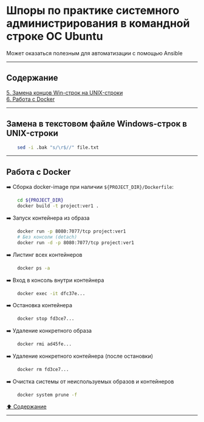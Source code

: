 # Шпоры по практике системного администрирования в командной строке ОС Ubuntu #

Может оказаться полезным для автоматизации с помощью Ansible

----

## Содержание ##

[5. Замена концов Win-строк на UNIX-строки](#замена-в-текстовом-файле-windows-строк-в-unix-строки)    
[6. Работа с Docker](#работа-с-docker)    

----

## Замена в текстовом файле Windows-строк в UNIX-строки ##

```bash
    sed -i .bak "s/\r$//" file.txt
```

----

## Работа с Docker ##

:arrow_right: Сборка docker-image при наличии `${PROJECT_DIR}/Dockerfile`:
```bash
    cd ${PROJECT_DIR}
    docker build -t project:ver1 .
```

:arrow_right: Запуск контейнера из образа
```bash
    docker run -p 8080:7077/tcp project:ver1
    # Без консоли (detach)
    docker run -d -p 8080:7077/tcp project:ver1
```

:arrow_right: Листинг всех контейнеров
```bash
    docker ps -a
```

:arrow_right: Вход в консоль внутри контейнера
```bash
    docker exec -it dfc37e...
```

:arrow_right: Остановка контейнера
```bash
    docker stop fd3ce7...
```

:arrow_right: Удаление конкретного образа
```bash
    docker rmi ad45fe...
```

:arrow_right: Удаление конкретного контейнера (после остановки)
```bash
    docker rm fd3ce7...
```

:arrow_right: Очистка системы от неиспользуемых образов и контейнеров
```bash
    docker system prune -f
```

[:arrow_up: Содержание](#содержание)

----
